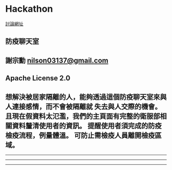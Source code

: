 # Hackathon

[討論網址](https://hackmd.io/@I9RJAxw4Sau_Y6tpx1kqxg/SyiWYf0DO)

防疫聊天室
--------------------------------------------------------------
謝宗勳 nilson03137@gmail.com
--------------------------------------------------------------
Apache License 2.0
--------------------------------------------------------------
想解決被居家隔離的人，能夠透過這個防疫聊天室來與人連接感情，而不會被隔離就
失去與人交際的機會。
且現在假資料太氾濫，我們的主頁面有完整的衛服部相關資料釐清使用者的資訊。
提醒使用者須完成的防疫檢疫流程，例量體溫。
可防止需檢疫人員離開檢疫區域。
--------------------------------------------------------------

--------------------------------------------------------------

--------------------------------------------------------------

--------------------------------------------------------------